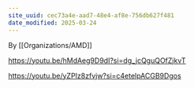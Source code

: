 ```yaml
---
site_uuid: cec73a4e-aad7-48e4-af8e-756db627f481
date_modified: 2025-03-24
---
```





By [[Organizations/AMD]]

https://youtu.be/hMdAeg9D9dI?si=dg_jcQguQOfZjkvT

https://youtu.be/yZPIz8zfvjw?si=c4etelpACGB9Dgos

